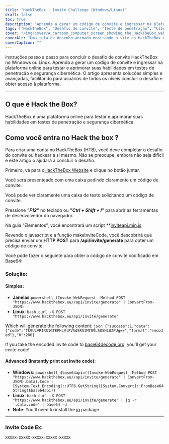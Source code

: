 ```yaml
---
title: "HackTheBox - Invite Challenge (Windows/Linux)"
draft: false
toc: true
description: "Aprenda a gerar um código de convite e ingressar na plataforma online HackTheBox para testar e aprimorar suas habilidades em testes de penetração e segurança cibernética no Windows e no Linux."
tags: ["HackTheBox", "Desafio de convite", "Teste de penetração", "Cíber segurança", "janelas", "Linux", "Plataforma Online", "POST HTTP", "Código de convite", "Base64 codificado", "Powershell", "Linux Bash", "Decodificação Base64", "Geração de código de convite", "Programação", "Desenvolvimento web", "Tecnologia", "Segurança de TI", "Treinamento de TI"]
cover: "/img/cover/A_cartoon_computer_screen_showing_the_HackTheBox_website.png"
coverAlt: "Uma tela de desenho animado mostrando o site do HackTheBox com uma porta do cofre sendo destrancada com uma chave, revelando um troféu ou medalha, com um fundo de paisagem urbana no esquema de cores do logotipo do HackTheBox (azul e branco)."
coverCaption: ""
---
```

 instruções passo a passo para concluir o desafio de convite HackTheBox no Windows ou Linux. Aprenda a gerar um código de convite e ingressar na plataforma online para testar e aprimorar suas habilidades em testes de penetração e segurança cibernética. O artigo apresenta soluções simples e avançadas, facilitando para usuários de todos os níveis concluir o desafio e obter acesso à plataforma.

______

## O que é Hack the Box?

HackTheBox é uma plataforma online para testar e aprimorar suas habilidades em testes de penetração e segurança cibernética.

## Como você entra no Hack the box ?

Para criar uma conta no HackTheBox (HTB), você deve completar o desafio do convite ou hackear a si mesmo. Não se preocupe, embora não seja difícil e este artigo o ajudará a concluir o desafio.

Primeiro, vá para o[HackTheBox Website](https://hackthebox.eu) e clique no botão juntar.

Você será presenteado com uma caixa pedindo claramente um código de convite.

Você pode ver claramente uma caixa de texto solicitando um código de convite.

Pressione ***"F12"*** no teclado ou ***"Ctrl + Shift + I"*** para abrir as ferramentas de desenvolvedor do navegador.

Na guia "Elementos", você encontrará um script **[inviteapi.min.js](https://www.hackthebox.eu/js/inviteapi.min.js)

Revendo o javascript e a função makeInviteCode, você descobrirá que precisa enviar um **HTTP POST** para **/api/invite/generate** para obter um código de convite.

Você pode fazer o seguinte para obter o código de convite codificado em Base64:

### Solução:

#### Simples:
- **Janelas**:```powershell (Invoke-WebRequest -Method POST "https://www.hackthebox.eu//api/invite/generate" | ConvertFrom-JSON) ```
- **Linux**: ```bash curl -X POST "https://www.hackthebox.eu/api/invite/generate" ```

Which will generate the following content: ```json {"success":1,"data":{"code":"Tk9ULVRIRS1GTEFHLVlPVSdSRS1MT09LSU5HLUZPUg==","format":"encoded"},"0":200} ```

If you take the encoded invite code to [base64decode.org](https://www.base64decode.org/), you'll get your invite code!

#### Advanced (Instantly print out invite code):
 - **Windows**: ```powershell $base64api=((Invoke-WebRequest -Method POST "https://www.hackthebox.eu//api/invite/generate" | ConvertFrom-JSON).Data).Code ; [System.Text.Encoding]::UTF8.GetString([System.Convert]::FromBase64String($base64api)) ```
- **Linux**: ```bash curl -X POST "https://www.hackthebox.eu/api/invite/generate" | jq -r '.data.code' | base64 -d ```
 - **Note**: You'll need to install the [jq](https://stedolan.github.io/jq/download/) package.

______

### Invite Code Ex:
```XXXXX-XXXXX-XXXXX-XXXXX-XXXXX```


